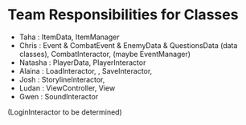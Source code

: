 # Team Responsibilities for Classes

- Taha : ItemData, ItemManager
- Chris : Event & CombatEvent & EnemyData & QuestionsData (data classes), CombatInteractor, (maybe EventManager)
- Natasha : PlayerData, PlayerInteractor
- Alaina : LoadInteractor, <LoadInterface>, SaveInteractor, <SaveInterface>
- Josh : StorylineInteractor, <StorylineInterface>
- Ludan : ViewController, View
- Gwen : SoundInteractor

(LoginInteractor to be determined)
